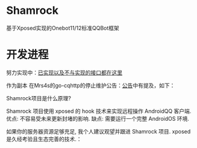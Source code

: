 # Shamrock
基于Xposed实现的Onebot11/12标准QQBot框架

# 开发进程

努力实现中：[已实现以及不与实现的接口都在这里](https://github.com/fuqiuluo/Shamrock/wiki)

作为副本
在Mrs4s的go-cqhttp的停止维护公告：[公告](https://github.com/Mrs4s/go-cqhttp/issues/2471)中有提及，如下：


Shamrock项目是什么原理?

Shamrock 项目使用 xposed 的 hook 技术来实现远程操作 AndroidQQ 客户端.
优点: 不容易受未来更新封堵的影响.
缺点: 需要运行一个完整 AndroidOS 环境.

如果你的服务器资源足够充足, 我个人建议观望并跟进 Shamrock 项目. xposed 是久经考验且生态完善的技术.：

